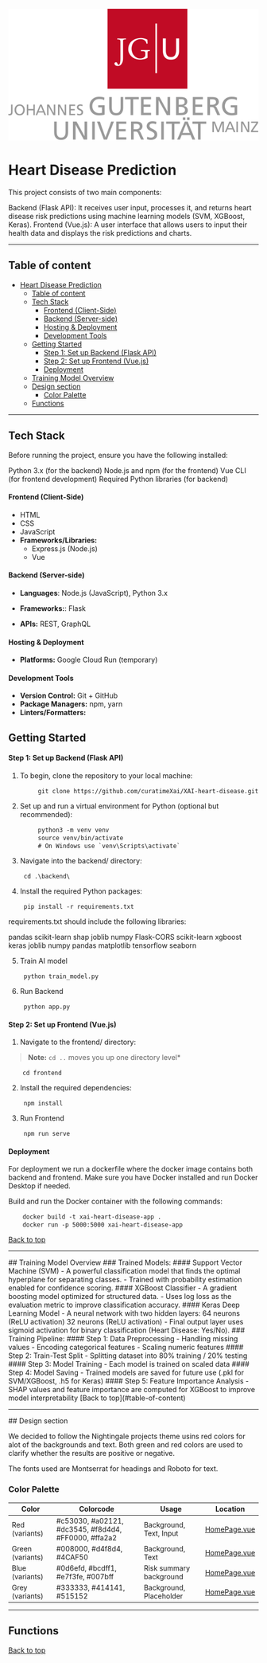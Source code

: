 ![alt text](frontend/src/assets/logoJGU.svg)

# Heart Disease Prediction

This project consists of two main components:

Backend (Flask API): It receives user input, processes it, and returns heart disease risk predictions using machine learning models (SVM, XGBoost, Keras).
Frontend (Vue.js): A user interface that allows users to input their health data and displays the risk predictions and charts.
<hr>

## Table of content

- [Heart Disease Prediction](#heart-disease-prediction)
  - [Table of content](#table-of-content)
  - [Tech Stack](#tech-stack)
      - [Frontend (Client-Side)](#frontend-client-side)
      - [Backend (Server-side)](#backend-server-side)
      - [Hosting \& Deployment](#hosting--deployment)
      - [Development Tools](#development-tools)
  - [Getting Started](#getting-started)
      - [Step 1: Set up Backend (Flask API)](#step-1-set-up-backend-flask-api)
      - [Step 2: Set up Frontend (Vue.js)](#step-2-set-up-frontend-vuejs)
      - [Deployment](#deployment)
  - [Training Model Overview](#training-model-overview)     
  - [Design section](#design-section)
    - [Color Palette](#color-palette)
  - [Functions](#functions)

<hr>

## Tech Stack

Before running the project, ensure you have the following installed:

Python 3.x (for the backend)
Node.js and npm (for the frontend)
Vue CLI (for frontend development)
Required Python libraries (for backend)

#### Frontend (Client-Side)

- HTML
- CSS
- JavaScript
- **Frameworks/Libraries:**
  - Express.js (Node.js)
  - Vue

#### Backend (Server-side)

- **Languages**: Node.js (JavaScript), Python 3.x
- **Frameworks:**: Flask

- **APIs:** REST, GraphQL


#### Hosting & Deployment

- **Platforms:** Google Cloud Run (temporary)

#### Development Tools

- **Version Control:** Git + GitHub
- **Package Managers:** npm, yarn
- **Linters/Formatters:**

## Getting Started

#### Step 1: Set up Backend (Flask API)

1. To begin, clone the repository to your local machine:

            git clone https://github.com/curatimeXai/XAI-heart-disease.git
    
2. Set up and run a virtual environment for Python (optional but recommended):
    
            python3 -m venv venv
            source venv/bin/activate
            # On Windows use `venv\Scripts\activate`

3. Navigate into the backend/ directory:

        cd .\backend\

4. Install the required Python packages:

        pip install -r requirements.txt


requirements.txt should include the following libraries:

pandas
scikit-learn
shap
joblib
numpy
Flask-CORS
scikit-learn
xgboost
keras
joblib
numpy
pandas
matplotlib
tensorflow
seaborn

5. Train AI model

        python train_model.py

6. Run Backend

        python app.py

#### Step 2: Set up Frontend (Vue.js)

1. Navigate to the frontend/ directory:
> **Note:** `cd ..` moves you up one directory level*
   
        cd frontend

2. Install the required dependencies:
   
        npm install

3. Run Frontend
   
        npm run serve


#### Deployment
For deployment we run a dockerfile where the docker image contains both backend and frontend.
Make sure you have Docker installed and run Docker Desktop if needed.

Build and run the Docker container with the following commands:
    
        docker build -t xai-heart-disease-app .
        docker run -p 5000:5000 xai-heart-disease-app

[Back to top](#table-of-content)

<hr>
## Training Model Overview
### Trained Models:
#### Support Vector Machine (SVM)
- A powerful classification model that finds the optimal hyperplane for separating classes.
- Trained with probability estimation enabled for confidence scoring.
#### XGBoost Classifier
- A gradient boosting model optimized for structured data.
- Uses log loss as the evaluation metric to improve classification accuracy.
#### Keras Deep Learning Model
- A neural network with two hidden layers:
   64 neurons (ReLU activation)
   32 neurons (ReLU activation)
- Final output layer uses sigmoid activation for binary classification (Heart Disease: Yes/No).
### Training Pipeline:
#### Step 1: Data Preprocessing
- Handling missing values
- Encoding categorical features
- Scaling numeric features
#### Step 2: Train-Test Split
- Splitting dataset into 80% training / 20% testing
#### Step 3: Model Training
- Each model is trained on scaled data
#### Step 4: Model Saving
- Trained models are saved for future use (.pkl for SVM/XGBoost, .h5 for Keras)
#### Step 5: Feature Importance Analysis
- SHAP values and feature importance are computed for XGBoost to improve model interpretability
[Back to top](#table-of-content)

<hr>
## Design section

We decided to follow the Nightingale projects theme usins red colors for alot of the backgrounds and text. Both green and red colors are used to clarify whether the results are positive or negative.

The fonts used are Montserrat for headings and Roboto for text.

### Color Palette


| Color | Colorcode    | Usage   | Location               |
| ----- | ------------ | ------- | ---------------------- |
| Red (variants)   | #c53030, #a02121, #dc3545, #f8d4d4, #FF0000, #ffa2a2 | Background, Text, Input | [HomePage.vue](./frontend/src/views/HomePage.vue) |
| Green (variants) | #008000, #d4f8d4, #4CAF50 | Background, Text | [HomePage.vue](./frontend/src/views/HomePage.vue) |
| Blue (variants) | #0d6efd, #bcdff1, #e7f3fe, #007bff | Risk summary background | [HomePage.vue](./frontend/src/views/HomePage.vue) |
| Grey (variants) | #333333, #414141, #515152 | Background, Placeholder | [HomePage.vue](./frontend/src/views/HomePage.vue) |

<hr>

## Functions

[Back to top](#table-of-content)
